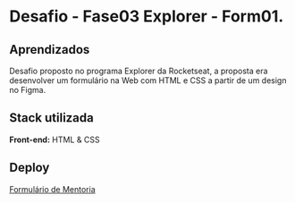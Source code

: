 
# Desafio - Fase03 Explorer - Form01.


## Aprendizados

Desafio proposto no programa Explorer da Rocketseat, a proposta era desenvolver um formulário na Web com HTML e CSS a partir de um design no Figma.

## Stack utilizada

**Front-end:** HTML & CSS



## Deploy

 <a href="https://formulariomentoriastage02.netlify.app/" target="_blank">Formulário de Mentoria</a>



